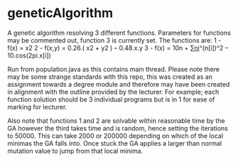 # geneticAlgorithm
A genetic algorithm resolving 3 different functions. Parameters for functions may be commented out, function 3 is currently set.
The functions are:
1 - 	f(x) = x2
2 -   f(x,y) = 0.26.( x2 + y2 ) – 0.48.x.y
3 - 	f(x) = 10n + ∑[ni](i=1)^(n[i])^2 – 10.cos(2pi.x[i])

Run from population.java as this contains main thread.
Please note there may be some strange standards with this repo, this was created as an assignment towards a degree module and therefore may have been created in alignment with the outline provided by the lecturer.
For example; each function solution should be 3 individual programs but is in 1 for ease of marking for lecturer.

Also note that functions 1 and 2 are solvable within reasonable time by the GA however the third takes time and is random, hence setting the iterations to 50000. This can take 2000 or 200000 depending on which of the local minimas the GA falls into.
Once stuck the GA applies a larger than normal mutation value to jump from that local minima.
